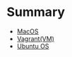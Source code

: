 # Summary

* [MacOS](/docs/setup/MacOS.md)
* [Vagrant(VM)](/docs/setup/Vagrant.md)
* [Ubuntu OS](/docs/setup/Ubuntu.md)
